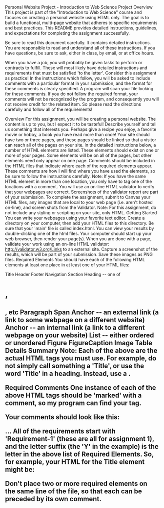 Personal Website Project - Introduction to Web Science
Project Overview
This project is part of the "Introduction to Web Science" course and focuses on creating a personal website using HTML only. The goal is to build a functional, multi-page website that adheres to specific requirements and best practices. This README provides detailed instructions, guidelines, and expectations for completing the assignment successfully.

Be sure to read this document carefully.  It contains detailed instructions.  You are responsible to read and understand all of these instructions.  If you have questions, be sure to ask, either in class, by email, or at office hours.

When you have a job, you will probably be given tasks to perform or contracts to fulfill.  These will most likely have detailed instructions and requirements that must be satisfied 'to the letter'.  Consider this assignment as practice!  In the instructions which follow, you will be asked to include comments with a particular format in your submission, and the format for these comments is clearly specified.  A program will scan your file looking for these comments.  If you do not follow the required format, your comments will not be recognized by the program, and consequently you will not receive credit for the related item.  So please read the directions carefully and follow all of the requirements!

Overview
For this assignment, you will be creating a personal website.  The content is up to you, but I expect it to be tasteful!  Describe yourself and tell us something that interests you.  Perhaps give a recipe you enjoy, a favorite movie or hobby, a book you have read more than once!
Your site should have two or three pages, and these pages should be linked so that a visitor can reach all of the pages on your site.
In the detailed instructions below, a number of HTML elements are listed.  These elements should exist on one or more of your pages.  Some elements will be on all of the pages, but other elements need only appear on one page.
Comments should be included in the HTML files that indicate where each of the required elements appear.  These comments are how I will find where you have used the elements, so be sure to follow the instructions carefully.  Note: If you have the same HTML element in more than one location, you only have to tag one of the locations with a comment.
You will use an on-line HTML validator to verify that your webpages are correct.  Screenshots of the validator report are part of your submission.
To complete the assignment, submit to Canvas your HTML files, any images that are local to your web page (i.e. aren't hosted on-line), and screen shots from the Validator.
Note: For this assignment, do not include any styling or scripting on your site, only HTML.
Getting Started
You can write your webpages using your favorite text editor. 
Create a directory on your computer, then add your HTML files to this directory.
Be sure that your 'main' file is called index.html.
You can view your results by double-clicking one of the html files.  Your computer should start up your web browser, then render your page(s).
When you are done with a page, validate your work using an on-line HTML validator:
    http://validator.w3.org/Links to an external site.
Capture a screenshot of the results, which will be part of your submission.  Save these images as PNG files.
Required Elements
You should have each of the following HTML elements at least one place in at least one of your HTML files:

Title
Header
Footer
Navigation
Section
Heading -- one of <h1>, <h2>, etc
Paragraph
Span
Anchor -- an external link (a link to some webpage on a different website)
Anchor -- an internal link (a link to a different webpage on your website)
List -- either ordered or unordered
Figure
FigureCaption
Image
Table
Details
Summary
Note: Each of the above are the actual HTML tags you must use.  For example, do not simply call something a 'Title', or use the word 'Title' in a heading.  Instead, use a <title>...</title>.

Required Comments
One instance of each of the above HTML tags should be 'marked' with a comment, so my program can find your tag.

Your comments should look like this:

<!-- Requirement-1.Y -->
<element>...</element>
All of the requirements start with 'Requirement-1' (these are all for assignment 1), and the letter suffix (the 'Y' in the example) is the letter in the above list of Required Elements.  So, for example, your HTML for the Title element might be:

<html>
<head>
<!-- Requirement-1.A -->
<title>Welcome to my website</title>
Don't place two or more required elements on the same line of the file, so that each can be preceded by its own comment.
